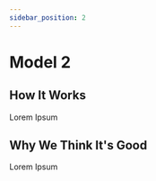 ```yaml
---
sidebar_position: 2
---
```


# Model 2

## How It Works

Lorem Ipsum

## Why We Think It's Good

Lorem Ipsum
